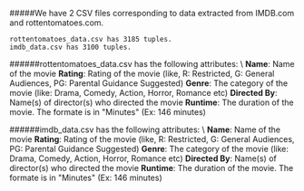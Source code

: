 #####We have 2 CSV files corresponding to data extracted from IMDB.com and rottentomatoes.com.
```
rottentomatoes_data.csv has 3185 tuples.
imdb_data.csv has 3100 tuples.
```

######rottentomatoes_data.csv has the following attributes: \\
**Name**: Name of the movie
**Rating**: Rating of the movie (like, R: Restricted, G: General Audiences, PG: Parental Guidance Suggested)
**Genre**: The category of the movie (like: Drama, Comedy, Action, Horror, Romance etc)
**Directed By**: Name(s) of director(s) who directed the movie 
**Runtime**: The duration of the movie. The formate is in "Minutes" (Ex: 146 minutes) 

######imdb_data.csv has the following attributes: \\
**Name**: Name of the movie
**Rating**: Rating of the movie (like, R: Restricted, G: General Audiences, PG: Parental Guidance Suggested)
**Genre**: The category of the movie (like: Drama, Comedy, Action, Horror, Romance etc)
**Directed By**: Name(s) of director(s) who directed the movie 
**Runtime**: The duration of the movie. The formate is in "Minutes" (Ex: 146 minutes) 
